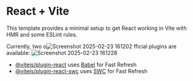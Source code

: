 # React + Vite

This template provides a minimal setup to get React working in Vite with HMR and some ESLint rules.

Currently, two o![Screenshot 2025-02-23 161202](https://github.com/user-attachments/assets/5120afaf-7e6e-4995-9c6d-385dc7cec488)
fficial plugins are available:
![Screenshot 2025-02-23 161228](https://github.com/user-attachments/assets/83099709-3fb1-4923-b0d1-5eff09177c12)

- [@vitejs/plugin-react](https://github.com/vitejs/vite-plugin-react/blob/main/packages/plugin-react/README.md) uses [Babel](https://babeljs.io/) for Fast Refresh
- [@vitejs/plugin-react-swc](https://github.com/vitejs/vite-plugin-react-swc) uses [SWC](https://swc.rs/) for Fast Refresh
